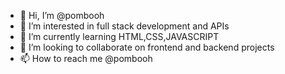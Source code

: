 - 👋 Hi, I’m @pombooh
- 👀 I’m interested in full stack development and APIs
- 🌱 I’m currently learning HTML,CSS,JAVASCRIPT
- 💞️ I’m looking to collaborate on frontend and backend projects
- 📫 How to reach me @pombooh

<!---
pombooh/pombooh is a ✨ special ✨ repository because its `README.md` (this file) appears on your GitHub profile.
You can click the Preview link to take a look at your changes.
--->

